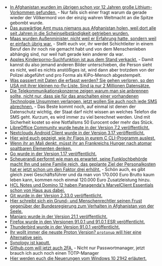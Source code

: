 * [In Afghanistan wurden im übrigen schon vor 12 Jahren große Lithium-Vorkommen gefunden.](https://blog.fefe.de/?ts=9fe4ac46) - Nur falls sich einer fragt warum da gerade wieder der Völkermord von der einzig wahren Weltmacht an die Spitze gebombt wurde.
* [Das auswärtige Amt muss niemans aus Afghanistan holen, weil dort alle seit Jahren in die Scheinselbständigkeit getrieben wurden.](https://blog.fefe.de/?ts=9fe0ff3a)
* [Maas wurden Außenminister, nicht weil er Erfahrung hatte, sondern weil er einfach übrig war.](https://blog.fefe.de/?ts=9fe23b50) - Stellt euch vor, ihr werdet Schichtleiter in einem Beruf den ihr noch nie gemacht habt und von dem Menschenleben abhängig sind, nur weil halt gerade kein anderer da war.
* [Apples Kinderporno-Suchfunktion ist aus dem Stand verkackt.](https://blog.fefe.de/?ts=9fe22070) - Damit kannst du also jemand anderen Bilder unterschieben, die Person sieht es nicht, weil es nichts anstößiges ist, wird dann aber trotzdem von der Polizei abgeführt und pro Forma als KiPo-Mensch abgestempelt.
* [Was passiert mit Daten die erfasst werden? Sie gehen verloren, so den USA mit ihrer kleinen no-fly-Liste. Sind ja nur 2 Millionen Datensätze.](https://blog.fefe.de/?ts=9fe5676d)
* [Die Telekommunikationskonzerne zeigen warum man sie anbrennen sollte, nicht nur, dass sie für das anschalten einer vorhandenen Technologie Unsummen verlangen, jetzt wollen Sie auch noch jede SMS abrechnen.](https://netzpolitik.org/2021/einfuehrung-von-cell-broadcast-rueckt-naeher/) - Das Beste kommt noch, auf einmal ist denen der Datenschutz wichtig, der Staat darf nicht wissen an welches Telefon die SMS geht. Kurzum, es wird immer zu viel berechnet werden. Und mit Sicherheit kostet so eine Notfallsms 50 Eurocent oder mehr das Stück.
* [LibreOffice Community wurde heute in der Version 7.2 veröffentlicht.](https://www.phoronix.com/scan.php?page=news_item&px=LibreOffice-7.2-Community)
* [Nextclouds Android Client wurde in der Version 3.17 veröffentlicht.](https://nextcloud.com/blog/android-client-3-17-released-with-a-new-video-player-ui-improvements-and-more/)
* [Hier wird euch gezeigt, wie ihr Flags in eurem C CLI-Programm auslest.](https://opensource.com/article/21/8/short-option-parsing-c)
* [Wenn ihr an Mali denkt, müsst ihr an Frankreichs Hunger nach atomar spaltbaren Elementen denken.](https://netzfrauen.org/2021/08/18/mali/)
* [Go wurde in der Version 1.17 veröffentlicht.](https://lwn.net/Articles/866496/rss)
* [Scheuerandi performt wie man es erwartet, seine Funklochbehörde macht Ihn und seine Familie reich, das geplante Ziel der Personalkosten hat er jetzt schon um den Faktor drei erhöht.](https://netzpolitik.org/2021/scheuers-funklochamt-dreimal-teurer-als-geplant/) - Schön auch, es gibt gleich zwei Geschäftsführer und da man von 170.000 Euro Brutto kaum leben kann, kommen noch einmal 120.000 Euro Zusatzleistung hinzu.
* [HCL Notes und Domino 12 haben Panagenda's MarvelClient Essentials schon von Haus aus dabei.](https://www.panagenda.com/blog/notes-12-is-live-and-so-is-marvelclient-12/)
* [Git wurde in der Version 2.33.0 veröffentlicht.](https://lwn.net/Articles/866524/rss)
* [Hier schreibt sich ein Grund- und Menschenrechtler seinen Frust gegenüber der Bundesregierung zum Verhalten in Afghanistan von der Seele.](https://netzpolitik.org/2021/afghanistan-die-ganze-verlogenheit-der-bundesregierung/)
* [Manjaro wurde in der Version 21.1 veröffentlicht.](https://www.phoronix.com/scan.php?page=news_item&px=Manjaro-21.1-Released)
* [Firefox wurde in den Versionen 91.0.1 und 91.0.1 ESR veröffentlicht.](https://www.borncity.com/blog/2021/08/18/firefox-91-0-1-und-91-0-1-esr/)
* [Thunderbird wurde in der Version 91.0.1 veröffentlicht.](https://www.borncity.com/blog/2021/08/18/thunderbird-91-0-1/)
* [Ihr wollt immer die neuste Proton Version? `protonup` will hier eine Alternative sein.](https://www.onli-blogging.de/2065/Mit-protonup-leichter-das-neueste-Proton-GE-installieren.html)
* [Synology ist kaputt.](https://www.borncity.com/blog/2021/08/18/sicherheitswarnung-fr-synology-diskstation-manager-und-uc-skynas/)
* [Github.com will jetzt auch 2FA.](https://www.bleepingcomputer.com/news/security/github-urges-users-to-enable-2fa-after-going-passwordless/) - Nicht nur Passwortmanager, jetzt brauch ich auch noch einen TOTP-Manager
* [Hier werden euch die Neuerungen vom Windows 10 21H2 erläutert.](https://www.bleepingcomputer.com/news/microsoft/new-windows-10-21h2-build-comes-with-improved-wifi-security/)
